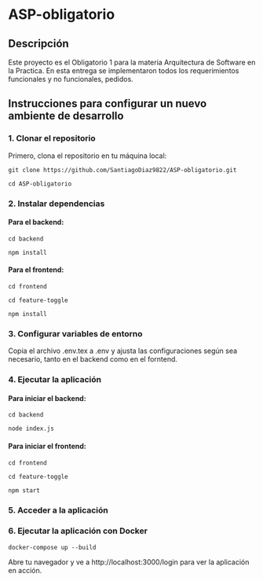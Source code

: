 # ASP-obligatorio

## Descripción

Este proyecto es el Obligatorio 1 para la materia Arquitectura de Software en la Practica. En esta entrega se implementaron todos los requerimientos funcionales y no funcionales, pedidos.

## Instrucciones para configurar un nuevo ambiente de desarrollo

### 1. Clonar el repositorio

Primero, clona el repositorio en tu máquina local:

```git clone https://github.com/SantiagoDiaz9822/ASP-obligatorio.git ```

```cd ASP-obligatorio```

### 2. Instalar dependencias

#### Para el backend:

```cd backend```

```npm install```

#### Para el frontend:

```cd frontend```

```cd feature-toggle```

```npm install```

### 3. Configurar variables de entorno

Copia el archivo .env.tex a .env y ajusta las configuraciones según sea necesario, tanto en el backend como en el forntend.

### 4. Ejecutar la aplicación

#### Para iniciar el backend:

```cd backend```

```node index.js```

#### Para iniciar el frontend:

```cd frontend```

```cd feature-toggle```

```npm start```

### 5. Acceder a la aplicación

### 6. Ejecutar la aplicación con Docker

```docker-compose up --build```

Abre tu navegador y ve a http://localhost:3000/login para ver la aplicación en acción.
